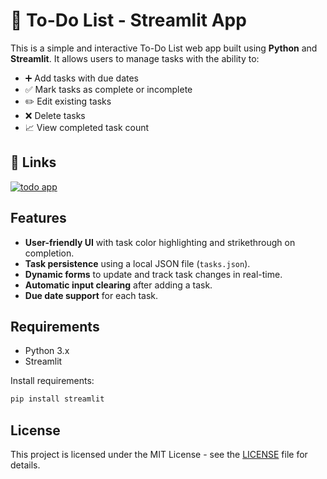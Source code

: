 # 📝 To-Do List - Streamlit App

This is a simple and interactive To-Do List web app built using **Python** and **Streamlit**. It allows users to manage tasks with the ability to:

- ➕ Add tasks with due dates
- ✅ Mark tasks as complete or incomplete
- ✏️ Edit existing tasks
- ❌ Delete tasks
- 📈 View completed task count


## 🔗 Links
[![todo app](https://img.shields.io/badge/-Streamlit-FF4B4B?style=flat&logo=streamlit&logoColor=white)](https://to-do-list-app-100.streamlit.app/)

## Features

- **User-friendly UI** with task color highlighting and strikethrough on completion.
- **Task persistence** using a local JSON file (`tasks.json`).
- **Dynamic forms** to update and track task changes in real-time.
- **Automatic input clearing** after adding a task.
- **Due date support** for each task.


## Requirements

- Python 3.x
- Streamlit

Install requirements:

```bash
pip install streamlit
```

## License
This project is licensed under the MIT License - see the [LICENSE](https://github.com/snehs19space/100_Projects/blob/main/LICENSE) file for details.
